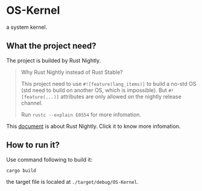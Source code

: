 OS-Kernel
===============================================================================

a system kernel.

What the project need?
-------------------------------------------------------------------------------

The project is builded by Rust Nightly.

> Why Rust Nightly instead of Rust Stable?
>
> This project need to use `#![feature(lang_items)]` to build a no-std OS (std
> need to build on another OS, which is impossible). But `#![feature(...)]`
> attributes are only allowed on the nightly release channel.
>
> Run `rustc --explain E0554` for more infomation.

This [document](https://doc.rust-lang.org/book/appendix-07-nightly-rust.html)
is about Rust Nightly. Click it to know more infomation.

How to run it?
-------------------------------------------------------------------------------

Use command following to build it:
``` shell
cargo build
```

the target file is localed at `./target/debug/OS-Kernel`.

